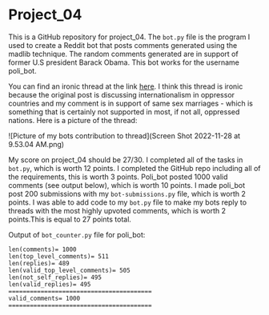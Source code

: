 # Project_04

This is a GitHub repository for project_04. The `bot.py` file is the program I used to create a Reddit bot that posts comments generated using the madlib technique. The random comments generated are in support of former U.S president Barack Obama. This bot works for the username poli_bot.

You can find an ironic thread at the link [here]([https://old.reddit.com/r/cs40_2022fall/comments/yz66wg/what_would_the_republicans_done_differently_in/iwy9lqn/](https://old.reddit.com/r/cs40_2022fall/comments/z6zpz0/revolutionary_internationalism_basis_for/)). I think this thread is ironic because the original post is discussing internationalism in oppressor countries and my comment is in support of same sex marriages - which is something that is certainly not supported in most, if not all, oppressed nations. Here is a picture of the thread:

![Picture of my bots contribution to thread](Screen Shot 2022-11-28 at 9.53.04 AM.png)

My score on project_04 should be 27/30. I completed all of the tasks in `bot.py`, which is worth 12 points. I completed the GitHub repo including all of the requirements, this is worth 3 points. Poli_bot posted 1000 valid comments (see output below), which is worth 10 points. I made poli_bot post 200 submissions with my `bot-submissions.py` file, which is worth 2 points. I was able to add code to my `bot.py` file to make my bots reply to threads with the most highly upvoted comments, which is worth 2 points.This is equal to 27 points total.

Output of `bot_counter.py` file for poli_bot:
```
len(comments)= 1000
len(top_level_comments)= 511
len(replies)= 489
len(valid_top_level_comments)= 505
len(not_self_replies)= 495
len(valid_replies)= 495
========================================
valid_comments= 1000
========================================
```
